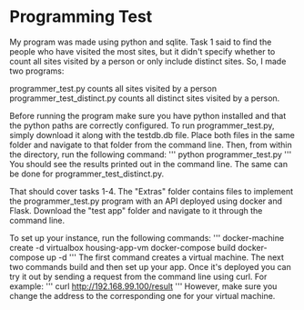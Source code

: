 # Programming Test

My program was made using python and sqlite.  Task 1 said to find the people who have visited the most sites, 
but it didn't specify whether to count all sites visited by a person or only include distinct sites.  So, I made two programs:  

programmer_test.py counts all sites visited by a person
programmer_test_distinct.py counts all distinct sites visited by a person.

Before running the program make sure you have python installed and that the python paths are correctly configured.  To run programmer_test.py, simply download it along with the testdb.db file.  Place both files in the same folder and navigate to that folder from the command line.  Then, from within the directory, run the following command:
'''
python programmer_test.py
'''
You should see the results printed out in the command line.  The same can be done for programmer_test_distinct.py.

That should cover tasks 1-4.  The "Extras" folder contains files to implement the programmer_test.py program with an API deployed using docker and Flask. Download the "test app" folder and navigate to it through the command line.

To set up your instance, run the following commands: 
'''
docker-machine create -d virtualbox housing-app-vm
docker-compose build
docker-compose up -d
'''
The first command creates a virtual machine.  The next two commands build and then set up your app.  Once it's deployed you can try it out by sending a request from the command line using curl.   For example:
'''
curl http://192.168.99.100/result
'''
However, make sure you change the address to the corresponding one for your virtual machine.
